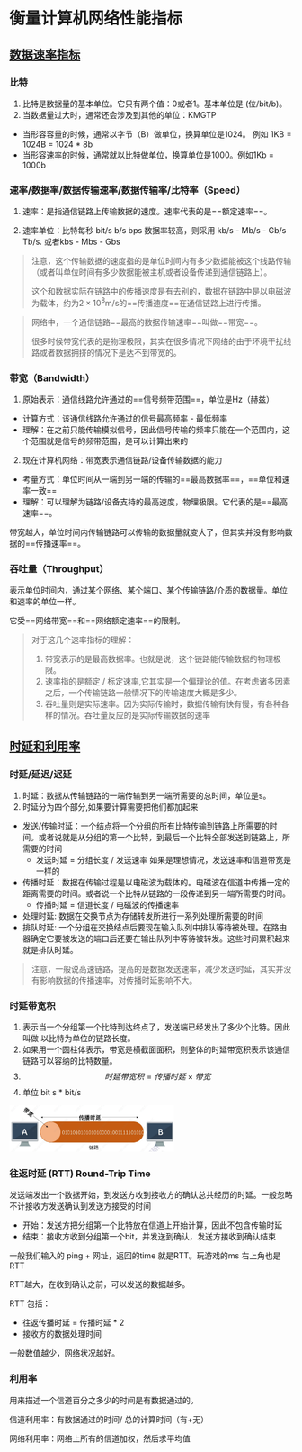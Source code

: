 # 衡量计算机网络性能指标

## <u>数据速率指标</u>

### 比特

1. 比特是数据量的基本单位。它只有两个值：0或者1。基本单位是 (位/bit/b)。
2. 当数据量过大时，通常还会涉及到其他的单位：KMGTP

* 当形容容量的时候，通常以字节（B）做单位，换算单位是1024。 例如 1KB = 1024B = 1024 * 8b
* 当形容速率的时候，通常就以比特做单位，换算单位是1000。例如1Kb = 1000b 

### 速率/数据率/数据传输速率/数据传输率/比特率（Speed） 

1. 速率：是指通信链路上传输数据的速度。速率代表的是==额定速率==。

2. 速率单位：比特每秒 bit/s  b/s   bps   数据率较高，则采用 kb/s - Mb/s - Gb/s Tb/s.  或者kbs - Mbs - Gbs

>注意，这个传输数据的速度指的是单位时间内有多少数据能被这个线路传输（或者叫单位时间有多少数据能被主机或者设备传递到通信链路上）。
>
>这个和数据实际在链路中的传播速度是有去别的，数据在链路中是以电磁波为载体，约为$2\times10^8$m/s的==传播速度==在通信链路上进行传播。

> 
>
> 网络中，一个通信链路==最高的数据传输速率==叫做==带宽==。
>
> 很多时候带宽代表的是物理极限，其实在很多情况下网络的由于环境干扰线路或者数据拥挤的情况下是达不到带宽的。

### 带宽（Bandwidth）

1. 原始表示：通信线路允许通过的==信号频带范围==，单位是Hz（赫兹）

* 计算方式：该通信线路允许通过的信号最高频率 - 最低频率
* 理解：在之前只能传输模拟信号，因此信号传输的频率只能在一个范围内，这个范围就是信号的频带范围，是可以计算出来的

2. 现在计算机网络：带宽表示通信链路/设备传输数据的能力

* 考量方式：单位时间从一端到另一端的传输的==最高数据率==，==单位和速率一致==
* 理解：可以理解为链路/设备支持的最高速度，物理极限。它代表的是==最高速率==。  

带宽越大，单位时间内传输链路可以传输的数据量就变大了，但其实并没有影响数据的==传播速率==。 

### 吞吐量（Throughput）

表示单位时间内，通过某个网络、某个端口、某个传输链路/介质的数据量。单位和速率的单位一样。

它受==网络带宽==和==网络额定速率==的限制。



> 对于这几个速率指标的理解：
>
> 1. 带宽表示的是最高数据率。也就是说，这个链路能传输数据的物理极限。
> 2. 速率指的是额定 / 标定速率,它其实是一个偏理论的值。在考虑诸多因素之后，一个传输链路一般情况下的传输速度大概是多少。
> 3. 吞吐量则是实际速率。因为实际传输时，数据传输有快有慢，有各种各样的情况。吞吐量反应的是实际传输数据的速率



## <u>时延和利用率</u>

### 时延/延迟/迟延
1. 时延：数据从传输链路的一端传输到另一端所需要的总时间，单位是s。
2. 时延分为四个部分,如果要计算需要把他们都加起来

* 发送/传输时延：一个结点将一个分组的所有比特传输到链路上所需要的时间。或者说就是从分组的第一个比特，到最后一个比特全部发送到链路上，所需要的时间
  * 发送时延 = 分组长度 / 发送速率             如果是理想情况，发送速率和信道带宽是一样的
* 传播时延：数据在传输过程是以电磁波为载体的。电磁波在信道中传播一定的距离需要的时间。或者说一个比特从链路的一段传递到另一端所需要的时间。
  * 传播时延 = 信道长度 / 电磁波的传播速率
* 处理时延: 数据在交换节点为存储转发所进行一系列处理所需要的时间
* 排队时延: 一个分组在交换结点后要现在输入队列中排队等待被处理。在路由器确定它要被发送的端口后还要在输出队列中等待被转发。这些时间累积起来就是排队时延。

> 注意，一般说高速链路，提高的是数据发送速率，减少发送时延，其实并没有影响数据的传播速率，对传播时延影响不大。

###  时延带宽积

1. 表示当一个分组第一个比特到达终点了，发送端已经发出了多少个比特。因此叫做 以比特为单位的链路长度。
2. 如果用一个圆柱体表示，带宽是横截面面积，则整体的时延带宽积表示该通信链路可以容纳的比特数量。
3. $$时延带宽积 = 传播时延\times 带宽$$   
4. 单位 bit    s * bit/s 

<img src=".\Pictures\1\时延带宽积.PNG" style="zoom:60%;" />

### 往返时延 (RTT) Round-Trip Time

发送端发出一个数据开始，到发送方收到接收方的确认总共经历的时延。一般忽略不计接收方发送确认到发送方接受的时间

* 开始：发送方把分组第一个比特放在信道上开始计算，因此不包含传输时延
* 结束：接收方收到分组第一个bit，并发送到确认，发送方接收到确认结束

一般我们输入的 ping + 网址，返回的time 就是RTT。玩游戏的ms 右上角也是RTT



RTT越大，在收到确认之前，可以发送的数据越多。

RTT 包括：

* 往返传播时延 = 传播时延 * 2
* 接收方的数据处理时间



一般数值越少，网络状况越好。 



### 利用率

用来描述一个信道百分之多少的时间是有数据通过的。

信道利用率：有数据通过的时间/ 总的计算时间（有+无）

网络利用率：网络上所有的信道加权，然后求平均值



